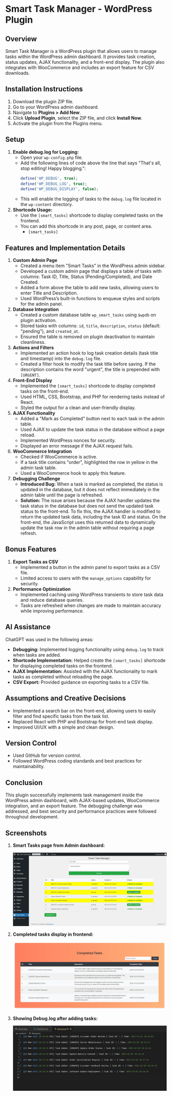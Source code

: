 # Smart Task Manager - WordPress Plugin

## Overview

Smart Task Manager is a WordPress plugin that allows users to manage tasks within the WordPress admin dashboard. It provides task creation, status updates, AJAX functionality, and a front-end display. The plugin also integrates with WooCommerce and includes an export feature for CSV downloads.

## Installation Instructions

1.  Download the plugin ZIP file.
2.  Go to your WordPress admin dashboard.
3.  Navigate to **Plugins > Add New**.
4.  Click **Upload Plugin**, select the ZIP file, and click **Install Now**.
5.  Activate the plugin from the Plugins menu.

## Setup

1.  **Enable debug.log for Logging:**
    * Open your `wp-config.php` file.
    * Add the following lines of code above the line that says "That's all, stop editing! Happy blogging.":
        ```php
        define('WP_DEBUG', true);
        define('WP_DEBUG_LOG', true);
        define('WP_DEBUG_DISPLAY', false);
        ```
    * This will enable the logging of tasks to the `debug.log` file located in the `wp-content` directory.
2.  **Shortcode Usage:**
    * Use the `[smart_tasks]` shortcode to display completed tasks on the frontend.
    * You can add this shortcode in any post, page, or content area.
        * `[smart_tasks]`

## Features and Implementation Details

1.  **Custom Admin Page**
    * Created a menu item "Smart Tasks" in the WordPress admin sidebar.
    * Developed a custom admin page that displays a table of tasks with columns: Task ID, Title, Status (Pending/Completed), and Date Created.
    * Added a form above the table to add new tasks, allowing users to enter Title and Description.
    * Used WordPress’s built-in functions to enqueue styles and scripts for the admin panel.
2.  **Database Integration**
    * Created a custom database table `wp_smart_tasks` using `$wpdb` on plugin activation.
    * Stored tasks with columns: `id`, `title`, `description`, `status` (default: "pending"), and `created_at`.
    * Ensured the table is removed on plugin deactivation to maintain cleanliness.
3.  **Actions and Filters**
    * Implemented an action hook to log task creation details (task title and timestamp) into the `debug.log` file.
    * Created a filter hook to modify the task title before saving. If the description contains the word "urgent", the title is prepended with `[URGENT]`.
4.  **Front-End Display**
    * Implemented the `[smart_tasks]` shortcode to display completed tasks on the front-end.
    * Used HTML, CSS, Bootstrap, and PHP for rendering tasks instead of React.
    * Styled the output for a clean and user-friendly display.
5.  **AJAX Functionality**
    * Added a "Mark as Completed" button next to each task in the admin table.
    * Used AJAX to update the task status in the database without a page reload.
    * Implemented WordPress nonces for security.
    * Displayed an error message if the AJAX request fails.
6.  **WooCommerce Integration**
    * Checked if WooCommerce is active.
    * If a task title contains "order", highlighted the row in yellow in the admin task table.
    * Used a WooCommerce hook to apply this feature.
7.  **Debugging Challenge**
    * **Introduced Bug:** When a task is marked as completed, the status is updated in the database, but it does not reflect immediately in the admin table until the page is refreshed.
    * **Solution:** The issue arises because the AJAX handler updates the task status in the database but does not send the updated task status to the front-end. To fix this, the AJAX handler is modified to return the updated task data, including the task ID and status. On the front-end, the JavaScript uses this returned data to dynamically update the task row in the admin table without requiring a page refresh.

## Bonus Features

1.  **Export Tasks as CSV**
    * Implemented a button in the admin panel to export tasks as a CSV file.
    * Limited access to users with the `manage_options` capability for security.
2.  **Performance Optimization**
    * Implemented caching using WordPress transients to store task data and reduce database queries.
    * Tasks are refreshed when changes are made to maintain accuracy while improving performance.

## AI Assistance

ChatGPT was used in the following areas:

* **Debugging:** Implemented logging functionality using `debug.log` to track when tasks are added.
* **Shortcode Implementation:** Helped create the `[smart_tasks]` shortcode for displaying completed tasks on the frontend.
* **AJAX Implementation:** Assisted with the AJAX functionality to mark tasks as completed without reloading the page.
* **CSV Export:** Provided guidance on exporting tasks to a CSV file.

## Assumptions and Creative Decisions

* Implemented a search bar on the front-end, allowing users to easily filter and find specific tasks from the task list.
* Replaced React with PHP and Bootstrap for front-end task display.
* Improved UI/UX with a simple and clean design.

## Version Control

* Used GitHub for version control.
* Followed WordPress coding standards and best practices for maintainability.

## Conclusion

This plugin successfully implements task management inside the WordPress admin dashboard, with AJAX-based updates, WooCommerce integration, and an export feature. The debugging challenge was addressed, and best security and performance practices were followed throughout development.

## Screenshots

1.  **Smart Tasks page from Admin dashboard:**

    ![Smart Tasks Admin Page](public/img/admin-screenshot.jpg)

2.  **Completed tasks display in frontend:**

    ![Completed Tasks Frontend](public/img/frontend-screenshot.jpg)

2.  **Showing Debug.log after adding tasks:**

    ![Showing Debug.log File](public/img/debug.log.jpg)